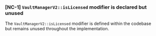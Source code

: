 ### [NC-1] `VaultManagerV2::isLicensed` modifier is declared but unused

The `VaultManagerV2::isLicensed` modifier is defined within the codebase but remains unused throughout the implementation.